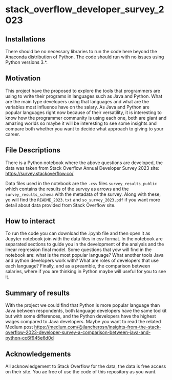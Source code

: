 # stack_overflow_developer_survey_2023

## Installations
There should be no necessary libraries to run the code here beyond the Anaconda distribution of Python. The code should run with no issues using Python versions 3.*.

## Motivation
This project have the proposed to explore the tools that programmers are using to write their programs in languages ​​such as Java and Python. What are the main type developers using that languages ​​and what are the variables most influence have on the salary. As Java and Python are popular languages ​​right now because of their versatility, it is interesting to know how the programmer community is using each one, both are giant and amazing worlds so maybe it will be interesting to see some insights and compare both whether you want to decide what approach to giving to your career.

## File Descriptions
There is a Python notebook where the above questions are developed, the data was taken from Stack Overflow Annual Developer Survey 2023 site: https://survey.stackoverflow.co/

Data files used in the notebook are the ``.csv`` files ``survey_results_public`` which contains the results of the survey as arrows and 
the ``survey_results_schema`` with the metadata of the survey. Along with these, yo will find the ``README_2023.txt`` and ``so_survey_2023.pdf`` if you want more detail about data provided from Stack Overflow site.

## How to interact
To run the code you can download the .ipynb file and then open it as Jupyter notebook join with the data files in csv format. In the notebook are separated sections to guide you in the development of the analysis and the linear regression final model. Some questions that yow will find in the notebook are: what is the most popular language? What another tools Java and python developers work with? What are roles of developers that use each language? Finally, and as a preamble, the comparison between salaries, where if you are thinking in Python maybe will useful for you to see it.

## Summary of results
With the project we could find that Python is more popular language than Java between respondents, both language developers have the same toolkit but with some differences, and the Python developers have the highest wages compared to Java developers. Maybe you want to read the related Medium post  https://medium.com/@jlancherosn/insights-from-the-stack-overflow-2023-developer-survey-a-comparison-between-java-and-python-cc6f945e6d0d

## Acknowledgements
All acknowledgement to Stack Overflow for the data, the data is free access on their site. You ae free of use the code of this repository as you want.
